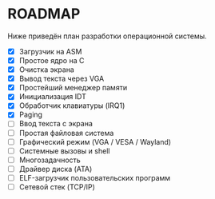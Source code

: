 # ROADMAP

Ниже приведён план разработки операционной системы.

- [x] Загрузчик на ASM
- [x] Простое ядро на C
- [x] Очистка экрана
- [x] Вывод текста через VGA
- [x] Простейший менеджер памяти
- [x] Инициализация IDT
- [x] Обработчик клавиатуры (IRQ1)
- [x] Paging
- [ ] Ввод текста с экрана
- [ ] Простая файловая система
- [ ] Графический режим (VGA / VESA / Wayland)
- [ ] Системные вызовы и shell
- [ ] Многозадачность
- [ ] Драйвер диска (ATA)
- [ ] ELF-загрузчик пользовательских программ
- [ ] Сетевой стек (TCP/IP)
